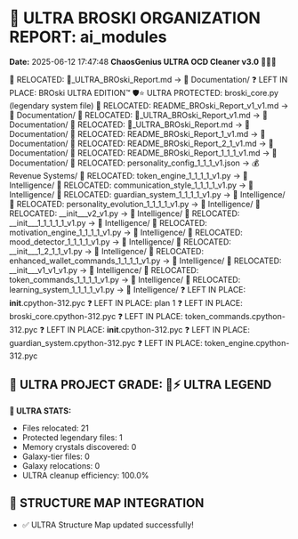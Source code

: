 # 🌌 ULTRA BROSKI ORGANIZATION REPORT: ai_modules
**Date:** 2025-06-12 17:47:48
**ChaosGenius ULTRA OCD Cleaner v3.0** 🧠💜🌌

📁 RELOCATED: 🌌_ULTRA_BROski_Report.md → 📝 Documentation/
❓ LEFT IN PLACE: BROski ULTRA EDITION™
🛡️⭐ ULTRA PROTECTED: broski_core.py (legendary system file)
📁 RELOCATED: README_BROski_Report_v1_v1.md → 📝 Documentation/
📁 RELOCATED: 🌌_ULTRA_BROski_Report_v1.md → 📝 Documentation/
📁 RELOCATED: 🌌_ULTRA_BROski_Report.md → 📝 Documentation/
📁 RELOCATED: README_BROski_Report_1_v1.md → 📝 Documentation/
📁 RELOCATED: README_BROski_Report_2_1_v1.md → 📝 Documentation/
📁 RELOCATED: README_BROski_Report_1_1_1_v1.md → 📝 Documentation/
📁 RELOCATED: personality_config_1_1_1_v1.json → 💰 Revenue Systems/
📁 RELOCATED: token_engine_1_1_1_1_v1.py → 🧠 Intelligence/
📁 RELOCATED: communication_style_1_1_1_1_v1.py → 🧠 Intelligence/
📁 RELOCATED: guardian_system_1_1_1_1_v1.py → 🧠 Intelligence/
📁 RELOCATED: personality_evolution_1_1_1_1_v1.py → 🧠 Intelligence/
📁 RELOCATED: __init___v2_v1.py → 🧠 Intelligence/
📁 RELOCATED: __init___1_1_1_1_1_v1.py → 🧠 Intelligence/
📁 RELOCATED: motivation_engine_1_1_1_1_v1.py → 🧠 Intelligence/
📁 RELOCATED: mood_detector_1_1_1_1_v1.py → 🧠 Intelligence/
📁 RELOCATED: __init___1_2_1_1_v1.py → 🧠 Intelligence/
📁 RELOCATED: enhanced_wallet_commands_1_1_1_1_v1.py → 🧠 Intelligence/
📁 RELOCATED: __init___v1_v1_v1.py → 🧠 Intelligence/
📁 RELOCATED: token_commands_1_1_1_1_v1.py → 🧠 Intelligence/
📁 RELOCATED: learning_system_1_1_1_1_v1.py → 🧠 Intelligence/
❓ LEFT IN PLACE: __init__.cpython-312.pyc
❓ LEFT IN PLACE: plan 1
❓ LEFT IN PLACE: broski_core.cpython-312.pyc
❓ LEFT IN PLACE: token_commands.cpython-312.pyc
❓ LEFT IN PLACE: __init__.cpython-312.pyc
❓ LEFT IN PLACE: guardian_system.cpython-312.pyc
❓ LEFT IN PLACE: token_engine.cpython-312.pyc

## 🌌 ULTRA PROJECT GRADE: 💯⚡ ULTRA LEGEND
**🧠 ULTRA STATS:**
- Files relocated: 21
- Protected legendary files: 1
- Memory crystals discovered: 0
- Galaxy-tier files: 0
- Galaxy relocations: 0
- ULTRA cleanup efficiency: 100.0%

## 🔄 STRUCTURE MAP INTEGRATION
- ✅ ULTRA Structure Map updated successfully!